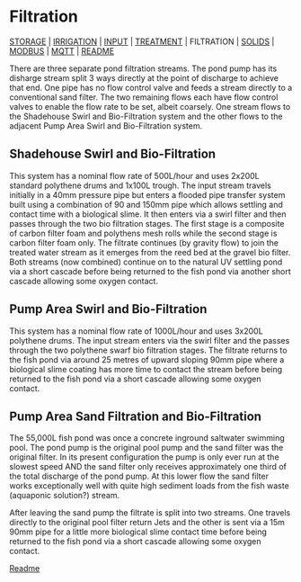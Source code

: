 # Filtration

[STORAGE](https://github.com/wellsy57/Home-Assistant-Project/blob/master/files/STORAGE.md) |
[IRRIGATION](https://github.com/wellsy57/Home-Assistant-Project/blob/master/files/IRRIGATION.md) | [INPUT](https://github.com/wellsy57/Home-Assistant-Project/blob/master/files/INPUT.md) | 
[TREATMENT](https://github.com/wellsy57/Home-Assistant-Project/blob/master/files/TREATMENT.md) | FILTRATION | 
[SOLIDS](https://github.com/wellsy57/Home-Assistant-Project/blob/master/files/SOLIDS.md) | 
[MODBUS](https://github.com/wellsy57/Home-Assistant-Project/blob/master/files/MODBUS.md) | [MQTT](https://github.com/wellsy57/Home-Assistant-Project/blob/master/files/MQTT.md) | [README](https://github.com/wellsy57/Home-Assistant-Project/blob/master/README.md)

There are three separate pond filtration streams. The pond pump has its disharge stream split 3 ways directly at the point of discharge to achieve that end. One pipe has no flow control valve and feeds a stream directly to a conventional sand filter. The two remaining flows each have flow control valves to enable the flow rate to be set, albeit coarsely. One stream flows to the Shadehouse Swirl and Bio-Filtration system and the other flows to the adjacent Pump Area Swirl and Bio-Filtration system.

## Shadehouse Swirl and Bio-Filtration
This system has a nominal flow rate of 500L/hour and uses 2x200L standard polythene drums and 1x100L trough. The input stream travels initially in a 40mm pressure pipe but enters a flooded pipe transfer system built using a combination of 90 and 150mm pipe which allows settling and contact time with a biological slime. It then enters via a swirl filter and then passes through the two bio filtration stages. The first stage is a composite of carbon filter foam and polythens mesh rolls while the second stage is carbon filter foam only. The filtrate continues (by gravity flow) to join the treated water stream as it emerges from the reed bed at the gravel bio filter. Both streams (now combined) continue on to the natural UV settling pond via a short cascade before being returned to the fish pond via another short cascade allowing some oxygen contact. 


## Pump Area Swirl and Bio-Filtration
This system has a nominal flow rate of 1000L/hour and uses 3x200L polythene drums. The input stream enters via the swirl filter and the passes through the two polythene swarf bio filtration stages. The filtrate returns to the fish pond via around 25 metres of upward sloping 90mm pipe where a biological slime coating has more time to contact the stream before being returned to the fish pond via a short cascade allowing some oxygen contact. 


## Pump Area Sand Filtration and Bio-Filtration
The 55,000L fish pond was once a concrete inground saltwater swimming pool. The pond pump is the original pool pump and the sand filter was the original filter. In its present configuration the pump is only ever run at the slowest speed AND the sand filter only receives approximately one third of the total discharge of the pond pump. At this lower flow the sand filter works exceptionally well with quite high sediment loads from the fish waste (aquaponic solution?) stream. 

After leaving the sand pump the filtrate is split into two streams. One travels directly to the original pool filter return Jets and the other is sent via a 15m 90mm pipe for a little more biological slime contact time before being returned to the fish pond via a short cascade allowing some oxygen contact.

[Readme](https://github.com/wellsy57/Home-Assistant-Project/blob/master/README.md)
